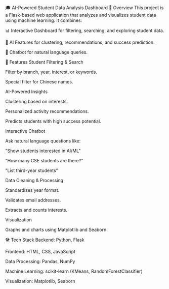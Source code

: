 🎓 AI-Powered Student Data Analysis Dashboard
📌 Overview
This project is a Flask-based web application that analyzes and visualizes student data using machine learning.
It combines:

📊 Interactive Dashboard for filtering, searching, and exploring student data.

🤖 AI Features for clustering, recommendations, and success prediction.

💬 Chatbot for natural language queries.



🚀 Features
Student Filtering & Search

Filter by branch, year, interest, or keywords.

Special filter for Chinese names.

AI-Powered Insights

Clustering based on interests.

Personalized activity recommendations.

Predicts students with high success potential.

Interactive Chatbot

Ask natural language questions like:

"Show students interested in AI/ML"

"How many CSE students are there?"

"List third-year students"

Data Cleaning & Processing

Standardizes year format.

Validates email addresses.

Extracts and counts interests.

Visualization

Graphs and charts using Matplotlib and Seaborn.

🛠 Tech Stack
Backend: Python, Flask

Frontend: HTML, CSS, JavaScript

Data Processing: Pandas, NumPy

Machine Learning: scikit-learn (KMeans, RandomForestClassifier)

Visualization: Matplotlib, Seaborn
